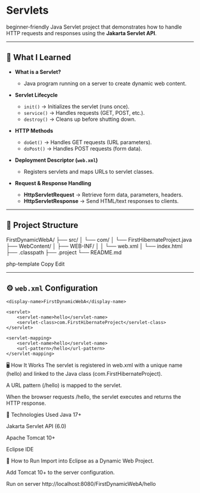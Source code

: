 # Servlets
 beginner-friendly Java Servlet project that demonstrates how to handle HTTP requests and responses using the **Jakarta Servlet API**.

---

## 🚀 What I Learned

- **What is a Servlet?**  
  - Java program running on a server to create dynamic web content.

- **Servlet Lifecycle**  
  - `init()` → Initializes the servlet (runs once).  
  - `service()` → Handles requests (GET, POST, etc.).  
  - `destroy()` → Cleans up before shutting down.

- **HTTP Methods**  
  - `doGet()` → Handles GET requests (URL parameters).  
  - `doPost()` → Handles POST requests (form data).

- **Deployment Descriptor (`web.xml`)**  
  - Registers servlets and maps URLs to servlet classes.

- **Request & Response Handling**  
  - **HttpServletRequest** → Retrieve form data, parameters, headers.  
  - **HttpServletResponse** → Send HTML/text responses to clients.

---

## 📂 Project Structure

FirstDynamicWebA/
├── src/
│ └── com/
│ └── FirstHibernateProject.java
├── WebContent/
│ ├── WEB-INF/
│ │ └── web.xml
│ └── index.html
├── .classpath
├── .project
└── README.md

php-template
Copy
Edit

---

## ⚙️ `web.xml` Configuration
<web-app xmlns:xsi="http://www.w3.org/2001/XMLSchema-instance"
         xmlns="https://jakarta.ee/xml/ns/jakartaee"
         xsi:schemaLocation="https://jakarta.ee/xml/ns/jakartaee https://jakarta.ee/xml/ns/jakartaee/web-app_6_0.xsd"
         id="WebApp_ID"
         version="6.0">

    <display-name>FirstDynamicWebA</display-name>

    <servlet>
        <servlet-name>hello</servlet-name>
        <servlet-class>com.FirstHibernateProject</servlet-class>
    </servlet>

    <servlet-mapping>
        <servlet-name>hello</servlet-name>
        <url-pattern>/hello</url-pattern>
    </servlet-mapping>

</web-app>
🖥 How It Works
The servlet is registered in web.xml with a unique name (hello) and linked to the Java class (com.FirstHibernateProject).

A URL pattern (/hello) is mapped to the servlet.

When the browser requests /hello, the servlet executes and returns the HTTP response.

🔧 Technologies Used
Java 17+

Jakarta Servlet API (6.0)

Apache Tomcat 10+

Eclipse IDE

📌 How to Run
Import into Eclipse as a Dynamic Web Project.

Add Tomcat 10+ to the server configuration.

Run on server
http://localhost:8080/FirstDynamicWebA/hello
